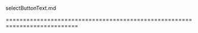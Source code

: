 <!--**
/*-------------------------------------------
    Auto-generated file. Do not modify.
-------------------------------------------

**-->
<!--merge--><!--/merge-->
<!--dep-->selectButtonText.md<!--/dep-->
===========================================================================
